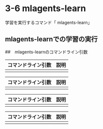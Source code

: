 # 3-6 mlagents-learn

学習を実行するコマンド「 mlagents-learn」

## mlagents-learnでの学習の実行





##　mlagents-learnのコマンドライン引数



|コマンドライン引数|説明|
|---|---|
|||



|コマンドライン引数|説明|
|---|---|
|||



|コマンドライン引数|説明|
|---|---|
|||


|コマンドライン引数|説明|
|---|---|
|||
